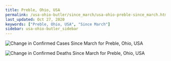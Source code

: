 ```yaml
---
title: Preble, Ohio, USA
permalink: /usa-ohio-butler/since_march/usa-ohio-preble-since_march.html
last_updated: Oct 27, 2020
keywords: ["Preble, Ohio, USA", "Since March"]
sidebar: usa-ohio-butler_sidebar
---
```


![Change in Confirmed Cases Since March for Preble, Ohio, USA](/covid_tracker/images/graphs/usa-ohio-preble-delta_confirmed-since_march_graph.png)

![Change in Confirmed Deaths Since March for Preble, Ohio, USA](/covid_tracker/images/graphs/usa-ohio-preble-delta_deaths-since_march_graph.png)
